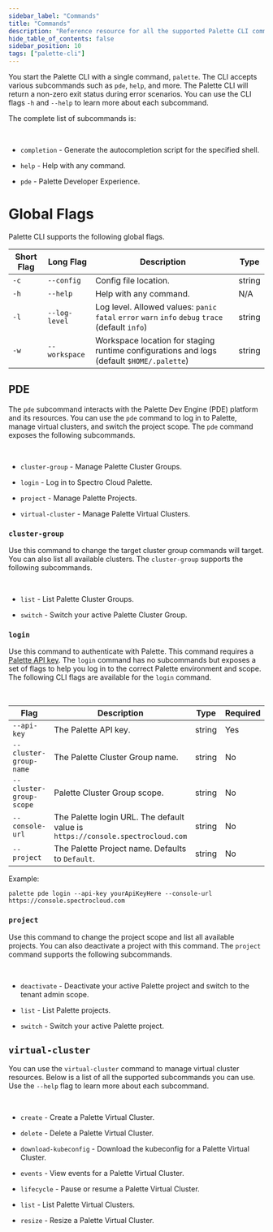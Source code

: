 ```yaml
---
sidebar_label: "Commands"
title: "Commands"
description: "Reference resource for all the supported Palette CLI commands."
hide_table_of_contents: false
sidebar_position: 10
tags: ["palette-cli"]
---
```




You start the Palette CLI with a single command, `palette`. The CLI accepts various subcommands such as `pde`, `help`, and more. The Palette CLI will return a non-zero exit status during error scenarios. You can use the CLI flags `-h` and `--help` to learn more about each subcommand.

The complete list of subcommands is:

<br />

  * `completion` - Generate the autocompletion script for the specified shell.


  * `help`       -   Help with any command.


  * `pde`        -   Palette Developer Experience.



# Global Flags

Palette CLI supports the following global flags.

| Short Flag | Long Flag              | Description                                                              | Type    |
|------------|------------------------|--------------------------------------------------------------------------|---------|
| `-c`       | `--config`      | Config file location.                                                     | string  |
| `-h`       | `--help`               | Help with any command.                                                         | N/A     |
| `-l`       | `--log-level`   | Log level. Allowed values: `panic` `fatal` `error` `warn` `info` `debug` `trace` (default `info`) | string |
| `-w`       | `--workspace`   | Workspace location for staging runtime configurations and logs (default `$HOME/.palette`) |   string      |      



## PDE

The `pde` subcommand interacts with the Palette Dev Engine (PDE) platform and its resources. You can use the `pde` command to log in to Palette, manage virtual clusters, and switch the project scope. The `pde` command exposes the following subcommands.

  <br />

  * `cluster-group` -   Manage Palette Cluster Groups.


  * `login`         -   Log in to Spectro Cloud Palette. 


  * `project`       -   Manage Palette Projects. 


  * `virtual-cluster` - Manage Palette Virtual Clusters.


### `cluster-group`

Use this command to change the target cluster group commands will target. You can also list all available clusters. The `cluster-group` supports the following subcommands.

  <br />

  * `list`   -      List Palette Cluster Groups.



  * `switch` -      Switch your active Palette Cluster Group.



### `login`

Use this command to authenticate with Palette. This command requires a [Palette API key](/user-management/user-authentication/#api-key). The `login` command has no subcommands but exposes a set of flags to help you log in to the correct Palette environment and scope. The following CLI flags are available for the `login` command.

  <br />

  | Flag                    | Description                                          | Type | Required |
  |-------------------------|------------------------------------------------------|------|----------|
  | `--api-key`             | The Palette API key.                                  |  string    | Yes |
  | `--cluster-group-name`  | The Palette Cluster Group name.                        |  string    |   No       |
  | `--cluster-group-scope` | Palette Cluster Group scope.                           |   string   | No |
  | `--console-url`         | The Palette login URL. The default value is `https://console.spectrocloud.com`                             |  string    | No |
  | `--project`             | The Palette Project name. Defaults to `Default`.    |    string  |     No     |



  Example:

  ```shell
  palette pde login --api-key yourApiKeyHere --console-url https://console.spectrocloud.com
  ```

### `project`

Use this command to change the project scope and list all available projects. You can also deactivate a project with this command. The `project` command supports the following subcommands.


  <br />

  * `deactivate` -  Deactivate your active Palette project and switch to the tenant admin scope.


  * `list`   -      List Palette projects.


  * `switch` -      Switch your active Palette project.


## `virtual-cluster`

You can use the `virtual-cluster` command to manage virtual cluster resources. Below is a list of all the supported subcommands you can use. Use the `--help` flag to learn more about each subcommand.

  <br />

- `create` - Create a Palette Virtual Cluster.


- `delete` - Delete a Palette Virtual Cluster.


- `download-kubeconfig` - Download the kubeconfig for a Palette Virtual Cluster.


- `events` - View events for a Palette Virtual Cluster.


- `lifecycle` - Pause or resume a Palette Virtual Cluster.


- `list` - List Palette Virtual Clusters.


- `resize` - Resize a Palette Virtual Cluster.